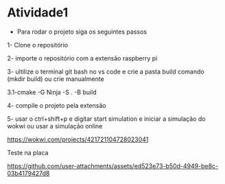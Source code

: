 # Atividade1
 
- Para rodar o projeto siga os seguintes passos

1- Clone o repositório

2- importe o repositório com a extensão raspberry pi


3- ultilize o terminal git bash no vs code e crie a pasta build comando (mkdir build) ou crie manualmente

3.1-cmake -G Ninja -S . -B build

4- compile o projeto pela extensão

5- usar o ctrl+shift+p e digitar start simulation e iniciar a simulação do wokwi ou usar a simulação online

https://wokwi.com/projects/421721104728023041

Teste na placa

https://github.com/user-attachments/assets/ed523e73-b50d-4949-be8c-03b4179427d8

